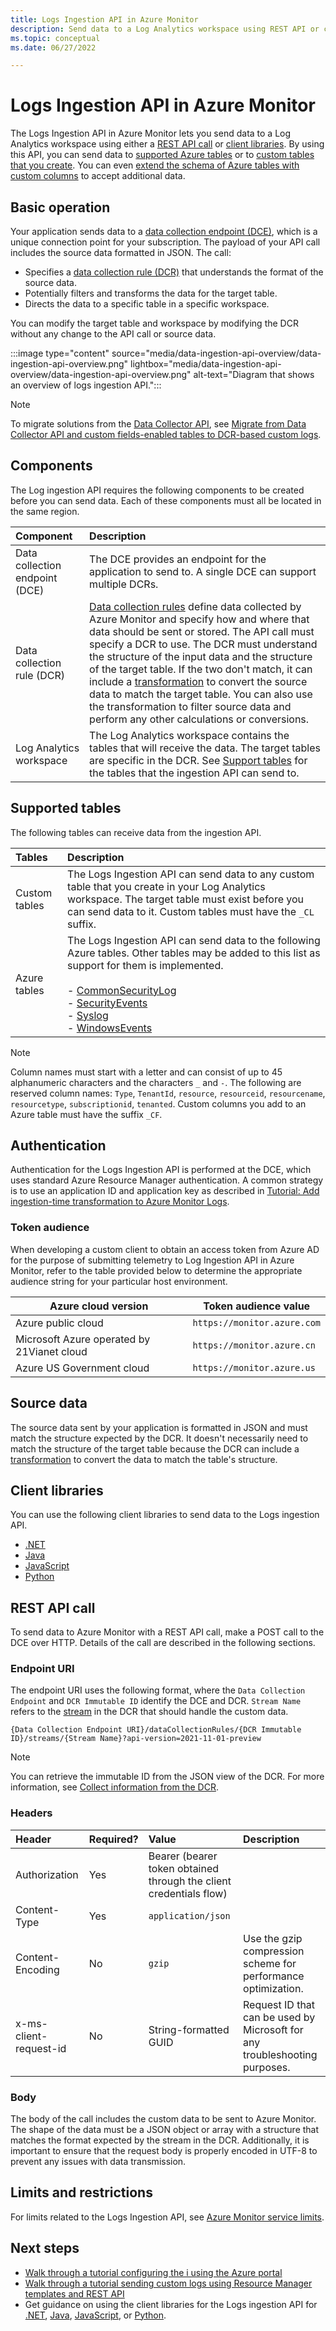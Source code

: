 ```yaml
---
title: Logs Ingestion API in Azure Monitor
description: Send data to a Log Analytics workspace using REST API or client libraries.
ms.topic: conceptual
ms.date: 06/27/2022

---
```


# Logs Ingestion API in Azure Monitor
The Logs Ingestion API in Azure Monitor lets you send data to a Log Analytics workspace using either a [REST API call](#rest-api-call) or [client libraries](#client-libraries). By using this API, you can send data to [supported Azure tables](#supported-tables) or to [custom tables that you create](../logs/create-custom-table.md#create-a-custom-table). You can even [extend the schema of Azure tables with custom columns](../logs/create-custom-table.md#add-or-delete-a-custom-column) to accept additional data.


## Basic operation

Your application sends data to a [data collection endpoint (DCE)](../essentials/data-collection-endpoint-overview.md), which is a unique connection point for your subscription. The payload of your API call includes the source data formatted in JSON. The call:

- Specifies a [data collection rule (DCR)](../essentials/data-collection-rule-overview.md) that understands the format of the source data.
- Potentially filters and transforms the data for the target table.
- Directs the data to a specific table in a specific workspace.

You can modify the target table and workspace by modifying the DCR without any change to the API call or source data.

:::image type="content" source="media/data-ingestion-api-overview/data-ingestion-api-overview.png" lightbox="media/data-ingestion-api-overview/data-ingestion-api-overview.png" alt-text="Diagram that shows an overview of logs ingestion API.":::

> [!NOTE]
> To migrate solutions from the [Data Collector API](data-collector-api.md), see [Migrate from Data Collector API and custom fields-enabled tables to DCR-based custom logs](custom-logs-migrate.md).

## Components

The Log ingestion API requires the following components to be created before you can send data. Each of these components must all be located in the same region.

| Component | Description |
|:---|:---|
| Data collection endpoint (DCE) | The DCE provides an endpoint for the application to send to. A single DCE can support multiple DCRs.  |
| Data collection rule (DCR) | [Data collection rules](../essentials/data-collection-rule-overview.md) define data collected by Azure Monitor and specify how and where that data should be sent or stored. The API call must specify a DCR to use. The DCR must understand the structure of the input data and the structure of the target table. If the two don't match, it can include a [transformation](../essentials/data-collection-transformations.md) to convert the source data to match the target table. You can also use the transformation to filter source data and perform any other calculations or conversions.
| Log Analytics workspace | The Log Analytics workspace contains the tables that will receive the data. The target tables are specific in the DCR. See [Support tables](#supported-tables) for the tables that the ingestion API can send to. |

## Supported tables
The following tables can receive data from the ingestion API.

| Tables | Description |
|:---|:---|
| Custom tables | The Logs Ingestion API can send data to any custom table that you create in your Log Analytics workspace. The target table must exist before you can send data to it. Custom tables must have the `_CL` suffix. |
| Azure tables | The Logs Ingestion API can send data to the following Azure tables. Other tables may be added to this list as support for them is implemented.<br><br>- [CommonSecurityLog](/azure/azure-monitor/reference/tables/commonsecuritylog)<br>- [SecurityEvents](/azure/azure-monitor/reference/tables/securityevent)<br>- [Syslog](/azure/azure-monitor/reference/tables/syslog)<br>- [WindowsEvents](/azure/azure-monitor/reference/tables/windowsevent)

> [!NOTE]
> Column names must start with a letter and can consist of up to 45 alphanumeric characters and the characters `_` and `-`. The following are reserved column names: `Type`, `TenantId`, `resource`, `resourceid`, `resourcename`, `resourcetype`, `subscriptionid`, `tenanted`. Custom columns you add to an Azure table must have the suffix `_CF`.

## Authentication

Authentication for the Logs Ingestion API is performed at the DCE, which uses standard Azure Resource Manager authentication. A common strategy is to use an application ID and application key as described in [Tutorial: Add ingestion-time transformation to Azure Monitor Logs](tutorial-logs-ingestion-portal.md).

### Token audience

When developing a custom client to obtain an access token from Azure AD for the purpose of submitting telemetry to Log Ingestion API in Azure Monitor, refer to the table provided below to determine the appropriate audience string for your particular host environment.

| Azure cloud version | Token audience value |
| --- | --- |
| Azure public cloud | `https://monitor.azure.com` |
| Microsoft Azure operated by 21Vianet cloud | `https://monitor.azure.cn` |
| Azure US Government cloud | `https://monitor.azure.us` |

## Source data

The source data sent by your application is formatted in JSON and must match the structure expected by the DCR. It doesn't necessarily need to match the structure of the target table because the DCR can include a [transformation](../essentials//data-collection-transformations.md) to convert the data to match the table's structure.

## Client libraries
You can use the following client libraries to send data to the Logs ingestion API.

- [.NET](/dotnet/api/overview/azure/Monitor.Ingestion-readme)
- [Java](/java/api/overview/azure/monitor-ingestion-readme)
- [JavaScript](/javascript/api/overview/azure/monitor-ingestion-readme)
- [Python](/python/api/overview/azure/monitor-ingestion-readme)


## REST API call
To send data to Azure Monitor with a REST API call, make a POST call to the DCE over HTTP. Details of the call are described in the following sections.

### Endpoint URI
The endpoint URI uses the following format, where the `Data Collection Endpoint` and `DCR Immutable ID` identify the DCE and DCR. `Stream Name` refers to the [stream](../essentials/data-collection-rule-structure.md#custom-logs) in the DCR that should handle the custom data.

```
{Data Collection Endpoint URI}/dataCollectionRules/{DCR Immutable ID}/streams/{Stream Name}?api-version=2021-11-01-preview
```

> [!NOTE]
> You can retrieve the immutable ID from the JSON view of the DCR. For more information, see [Collect information from the DCR](tutorial-logs-ingestion-portal.md#collect-information-from-the-dcr).

### Headers

| Header | Required? | Value | Description |
|:---|:---|:---|:---|
| Authorization     | Yes | Bearer (bearer token obtained through the client credentials flow)  | |
| Content-Type      | Yes | `application/json` | |
| Content-Encoding  | No  | `gzip` | Use the gzip compression scheme for performance optimization. |
| x-ms-client-request-id | No | String-formatted GUID |  Request ID that can be used by Microsoft for any troubleshooting purposes.  |

### Body

The body of the call includes the custom data to be sent to Azure Monitor. The shape of the data must be a JSON object or array with a structure that matches the format expected by the stream in the DCR. Additionally, it is important to ensure that the request body is properly encoded in UTF-8 to prevent any issues with data transmission.



## Limits and restrictions

For limits related to the Logs Ingestion API, see [Azure Monitor service limits](../service-limits.md#logs-ingestion-api).

## Next steps

- [Walk through a tutorial configuring the i using the Azure portal](tutorial-logs-ingestion-portal.md)
- [Walk through a tutorial sending custom logs using Resource Manager templates and REST API](tutorial-logs-ingestion-api.md)
- Get guidance on using the client libraries for the Logs ingestion API for [.NET](/dotnet/api/overview/azure/Monitor.Ingestion-readme), [Java](/java/api/overview/azure/monitor-ingestion-readme), [JavaScript](/javascript/api/overview/azure/monitor-ingestion-readme), or [Python](/python/api/overview/azure/monitor-ingestion-readme).
